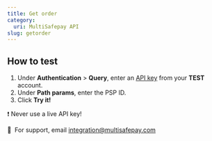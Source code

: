 ```yaml
---
title: Get order
category:
  uri: MultiSafepay API
slug: getorder
---
```


## How to test

1. Under **Authentication** > **Query**, enter an [API key](/docs/sites#site-id-api-key-and-security-code) from your **TEST** account.
2. Under **Path params**, enter the PSP ID.
3. Click **Try it!**

❗️ Never use a live API key!

💬&nbsp; For support, email <integration@multisafepay.com>
